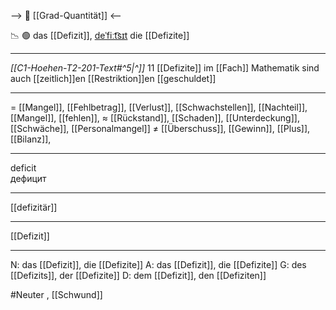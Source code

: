 --> 🧮 [[Grad-Quantität]] <--

📉 🟢 das [[Defizit]], [deˈfiːt͡sɪt](https://youglish.com/pronounce/Defizit/german)
die [[Defizite]]

---
*[[C1-Hoehen-T2-201-Text#^5|^]]* 11 [[Defizite]] im [[Fach]] Mathematik sind auch [[zeitlich]]en [[Restriktion]]en [[geschuldet]]

---
= [[Mangel]], [[Fehlbetrag]], [[Verlust]], [[Schwachstellen]],  [[Nachteil]], [[Mangel]], [[fehlen]], 
≈ [[Rückstand]], [[Schaden]], [[Unterdeckung]],  [[Schwäche]], [[Personalmangel]]
≠ [[Überschuss]], [[Gewinn]], [[Plus]],  [[Bilanz]],


---
deficit  
дефицит

---
[[defizitär]]

---
[[Defizit]]


---
N: das [[Defizit]], die [[Defizite]]
A: das [[Defizit]], die [[Defizite]]
G: des [[Defizits]], der [[Defizite]]
D: dem [[Defizit]], den [[Defiziten]]

#Neuter , [[Schwund]]